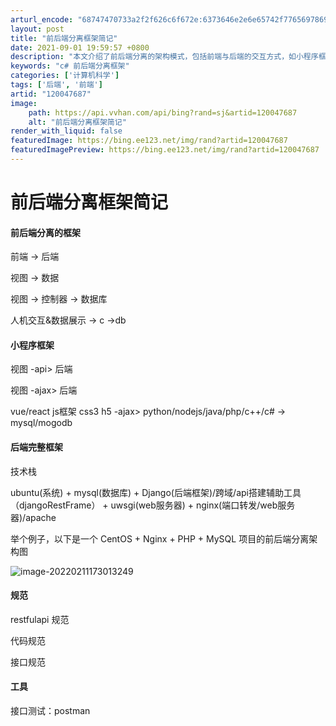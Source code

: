 ```yaml
---
arturl_encode: "68747470733a2f2f626c6f672e:6373646e2e6e65742f77656978696e5f34323037373037342f:61727469636c652f64657461696c732f313230303437363837"
layout: post
title: "前后端分离框架简记"
date: 2021-09-01 19:59:57 +0800
description: "本文介绍了前后端分离的架构模式，包括前端与后端的交互方式，如小程序框架、AJAX等。同时，详细阐述了"
keywords: "c# 前后端分离框架"
categories: ['计算机科学']
tags: ['后端', '前端']
artid: "120047687"
image:
    path: https://api.vvhan.com/api/bing?rand=sj&artid=120047687
    alt: "前后端分离框架简记"
render_with_liquid: false
featuredImage: https://bing.ee123.net/img/rand?artid=120047687
featuredImagePreview: https://bing.ee123.net/img/rand?artid=120047687
---
```


# 前后端分离框架简记

#### 前后端分离的框架

前端 -> 后端
  
视图 -> 数据
  
视图 -> 控制器 -> 数据库
  
人机交互&数据展示 -> c ->db

#### 小程序框架

视图 -api> 后端

视图 -ajax> 后端

vue/react js框架 css3 h5 -ajax> python/nodejs/java/php/c++/c# -> mysql/mogodb

#### 后端完整框架

技术栈
  
ubuntu(系统) + mysql(数据库) + Django(后端框架)/跨域/api搭建辅助工具（djangoRestFrame） + uwsgi(web服务器) + nginx(端口转发/web服务器)/apache

举个例子，以下是一个 CentOS + Nginx + PHP + MySQL 项目的前后端分离架构图

![image-20220211173013249](https://i-blog.csdnimg.cn/blog_migrate/40c712aeaf8fd13d5eba788f130ce79b.png)

#### 规范

restfulapi 规范
  
代码规范
  
接口规范

#### 工具

接口测试：postman